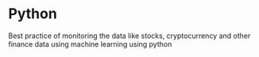 # Python
Best practice of monitoring the data like stocks, cryptocurrency and other finance data using machine learning using python
